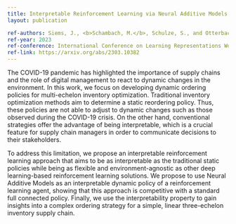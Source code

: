 ```yaml
---
title: Interpretable Reinforcement Learning via Neural Additive Models for Inventory Management
layout: publication

ref-authors: Siems, J., <b>Schambach, M.</b>, Schulze, S., and Otterbach, J.
ref-year: 2023
ref-conference: International Conference on Learning Representations Workshop (ICLR Workshop)
ref-link: https://arxiv.org/abs/2303.10382
---
```


The COVID-19 pandemic has highlighted the importance of supply chains and the role of digital management to react to dynamic changes in the environment. 
In this work, we focus on developing dynamic ordering policies for multi-echelon inventory optimization. 
Traditional inventory optimization methods aim to determine a static reordering policy. 
Thus, these policies are not able to adjust to dynamic changes such as those observed during the COVID-19 crisis. 
On the other hand, conventional strategies offer the advantage of being interpretable, which is a crucial feature for supply chain managers in order to communicate decisions to their stakeholders.

To address this limitation, we propose an interpretable reinforcement learning approach that aims to be as interpretable as the traditional static policies while being as flexible and environment-agnostic as other deep learning-based reinforcement learning solutions. 
We propose to use Neural Additive Models as an interpretable dynamic policy of a reinforcement learning agent, showing that this approach is competitive with a standard full connected policy. 
Finally, we use the interpretability property to gain insights into a complex ordering strategy for a simple, linear three-echelon inventory supply chain.
